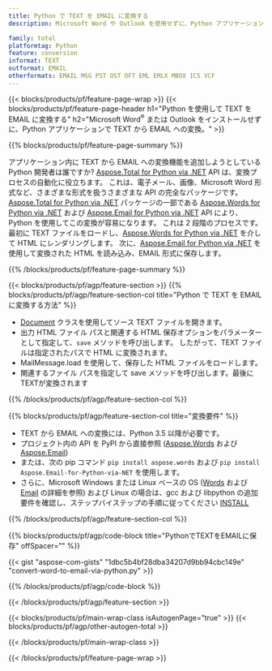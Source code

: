 ```yaml
---
title: Python で TEXT を EMAIL に変換する
description: Microsoft Word や Outlook を使用せずに、Python アプリケーション内で TEXT を EMAIL に保存します。

family: total
platformtag: Python
feature: conversion
informat: TEXT
outformat: EMAIL
otherformats: EMAIL MSG PST OST OFT EML EMLX MBOX ICS VCF
---
```

{{< blocks/products/pf/feature-page-wrap >}}
{{< blocks/products/pf/feature-page-header h1="Python を使用して TEXT を EMAIL に変換する" h2="Microsoft Word<sup>&reg;</sup> または Outlook をインストールせずに、Python アプリケーションで TEXT から EMAIL への変換。" >}}

{{% blocks/products/pf/feature-page-summary %}}

アプリケーション内に TEXT から EMAIL への変換機能を追加しようとしている Python 開発者は誰ですか? [Aspose.Total for Python via .NET](https://products.aspose.com/total/python-net/) API は、変換プロセスの自動化に役立ちます。 これは、電子メール、画像、Microsoft Word 形式など、さまざまな形式を扱うさまざまな API の完全なパッケージです。 [Aspose.Total for Python via .NET](https://products.aspose.com/total/python-net/) パッケージの一部である [Aspose.Words for Python via .NET](https://products.aspose.com/words/python-net/) および [Aspose.Email for Python via .NET](https://products.aspose.com/email/python-net/) API により、Python を使用してこの変換が容易になります。 これは 2 段階のプロセスです。最初に TEXT ファイルをロードし、[Aspose.Words for Python via .NET](https://products.aspose.com/words/python-net/) を介して HTML にレンダリングします。 次に、[Aspose.Email for Python via .NET](https://products.aspose.com/email/python-net/) を使用して変換された HTML を読み込み、EMAIL 形式に保存します。

{{% /blocks/products/pf/feature-page-summary %}}

{{< blocks/products/pf/agp/feature-section >}}
{{% blocks/products/pf/agp/feature-section-col title="Python で TEXT を EMAIL に変換する方法" %}}

- [Document](https://reference.aspose.com/words/python-net/aspose.words/document/) クラスを使用してソース TEXT ファイルを開きます。
- 出力 HTML ファイル パスと関連する HTML 保存オプションをパラメーターとして指定して、`save` メソッドを呼び出します。 したがって、TEXT ファイルは指定されたパスで HTML に変換されます。
- MailMessage.load を使用して、保存した HTML ファイルをロードします。
- 関連するファイル パスを指定して save メソッドを呼び出します。最後にTEXTが変換されます

{{% /blocks/products/pf/agp/feature-section-col %}}

{{% blocks/products/pf/agp/feature-section-col title="変換要件" %}}

- TEXT から EMAIL への変換には、Python 3.5 以降が必要です。
- プロジェクト内の API を PyPI から直接参照 ([Aspose.Words](https://pypi.org/project/aspose-words/) および [Aspose.Email](https://pypi.org/project/Aspose.Email-for-Python-via-NET/))
- または、次の pip コマンド ```pip install aspose.words``` および ```pip install Aspose.Email-for-Python-via-NET``` を使用します。 
- さらに、Microsoft Windows または Linux ベースの OS ([Words](https://docs.aspose.com/words/python-net/system-requirements/) および [Email](https://docs.aspose.com/email/python-net/system-requirements/) の詳細を参照) および Linux の場合は、gcc および libpython の追加要件を確認し、ステップバイステップの手順に従ってください [INSTALL](https://docs.aspose.com/words/python-net/installation/)
 

{{% /blocks/products/pf/agp/feature-section-col %}}

{{% blocks/products/pf/agp/code-block title="PythonでTEXTをEMAILに保存" offSpacer="" %}}

{{< gist "aspose-com-gists" "1dbc5b4bf28dba34207d9bb94cbc149e" "convert-word-to-email-via-python.py" >}}

{{% /blocks/products/pf/agp/code-block %}}

{{< /blocks/products/pf/agp/feature-section >}}

{{< blocks/products/pf/main-wrap-class isAutogenPage="true" >}}
{{< blocks/products/pf/agp/other-autogen-total >}}

{{< /blocks/products/pf/main-wrap-class >}}

{{< /blocks/products/pf/feature-page-wrap >}}